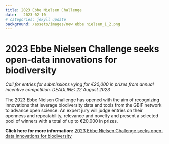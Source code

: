 ```yaml
---
title: 2023 Ebbe Nielsen Challenge
date:   2023-02-10
# categories: jekyll update
background: /assets/images/new ebbe nielsen_1_2.png
---
```


# 2023 Ebbe Nielsen Challenge seeks open-data innovations for biodiversity

*Call for entries for submissions vying for €20,000 in prizes from annual incentive competition.
 DEADLINE: 22 August 2023*

The 2023 Ebbe Nielsen Challenge has opened with the aim of recognizing innovations that leverage biodiversity data and tools 
from the GBIF network to advance open science. An expert jury will judge entries on their openness and repeatability, 
relevance and novelty and present a selected pool of winners with a total of up to €20,000 in prizes.


**Click here for more information:** 
[2023 Ebbe Nielsen Challenge seeks open-data innovations for biodiversity](https://www.gbif.org/news/21vzChUiLS19gDFpOzozBp/2023-ebbe-nielsen-challenge-seeks-open-data-innovations-for-biodiversity)
